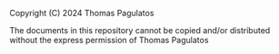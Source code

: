 Copyright (C) 2024 Thomas Pagulatos

The documents in this repository cannot be copied and/or distributed without the express
permission of Thomas Pagulatos